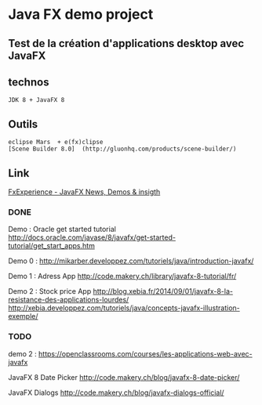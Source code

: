 # Java FX demo project


## Test de la création d'applications desktop avec JavaFX



## technos

	JDK 8 + JavaFX 8


## Outils

	eclipse Mars  + e(fx)clipse
	[Scene Builder 8.0]  (http://gluonhq.com/products/scene-builder/)
	


## Link


[FxExperience - JavaFX News, Demos & insigth](http://fxexperience.com/)


### DONE

Demo  : Oracle get started tutorial
http://docs.oracle.com/javase/8/javafx/get-started-tutorial/get_start_apps.htm

Demo 0 : http://mikarber.developpez.com/tutoriels/java/introduction-javafx/

Demo 1 : Adress App
http://code.makery.ch/library/javafx-8-tutorial/fr/

Demo 2 : Stock price App
http://blog.xebia.fr/2014/09/01/javafx-8-la-resistance-des-applications-lourdes/
http://xebia.developpez.com/tutoriels/java/concepts-javafx-illustration-exemple/

### TODO 


demo 2 : https://openclassrooms.com/courses/les-applications-web-avec-javafx

JavaFX 8 Date Picker
http://code.makery.ch/blog/javafx-8-date-picker/

JavaFX Dialogs
http://code.makery.ch/blog/javafx-dialogs-official/


	